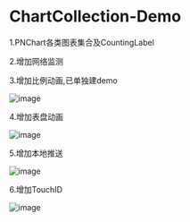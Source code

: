 # ChartCollection-Demo

1.PNChart各类图表集合及CountingLabel

2.增加网络监测

3.增加比例动画,已单独建demo

![image](https://github.com/FTCcheV/ChartCollection-Demo/blob/master/ChartCollection/ChartCollection/%E6%88%AA%E5%9B%BE%E6%95%88%E6%9E%9C/%E6%AF%94%E4%BE%8B%E6%98%BE%E7%A4%BA.png)

4.增加表盘动画

![image](https://github.com/FTCcheV/ChartCollection-Demo/blob/master/ChartCollection/ChartCollection/%E6%88%AA%E5%9B%BE%E6%95%88%E6%9E%9C/%E8%A1%A8%E7%9B%98%E5%8A%A8%E7%94%BB.PNG)

5.增加本地推送

![image](https://github.com/FTCcheV/ChartCollection-Demo/blob/master/ChartCollection/ChartCollection/%E6%88%AA%E5%9B%BE%E6%95%88%E6%9E%9C/%E6%9C%AC%E5%9C%B0%E6%8E%A8%E9%80%81.PNG)

6.增加TouchID

![image](https://github.com/FTCcheV/ChartCollection-Demo/blob/master/ChartCollection/ChartCollection/%E6%88%AA%E5%9B%BE%E6%95%88%E6%9E%9C/TouchID.PNG)

